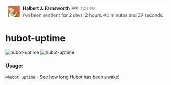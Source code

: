 ![hubot-uptime](https://raw.githubusercontent.com/jonfairbanks/hubot-uptime/master/screenshot.png)

# hubot-uptime
![hubot-uptime](https://img.shields.io/npm/v/hubot-uptime.svg)
![hubot-uptime](https://img.shields.io/npm/dt/hubot-uptime.svg) 

### Usage: 
`@hubot uptime` - See how long Hubot has been awake!
